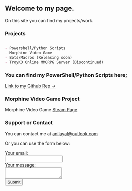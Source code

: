 ## Welcome to my page.

On this site you can find my projects/work.

### Projects

```markdown

- Powershell/Python Scripts
- Morphine Video Game
- Bots/Macros (Releasing soon)
- TroyKO Online MMORPG Server (Discontinued)

```

### You can find my PowerShell/Python Scripts here;

[Link to my Github Rep ->](https://github.com/Akkuuu/Powershell-Scripts)

### Morphine Video Game Project

Morphine Video Game <a href = "https://store.steampowered.com/app/410430/Morphine">Steam Page</a>

### Support or Contact

You can contact me at <a href = "mailto: anilayal@outlook.com">anilayal@outlook.com</a>

Or you can use the form below:


<form action="https://formspree.io/xzbjgplp" method="POST">
  <label for="fname">Your email:</label><br>
  <input type="text" id="fname" name="fname" value=""><br>
  <label for="lname">Your message:</label><br>
  <textarea name="message"></textarea><br>
  <input type="submit" value="Submit">
</form> 
